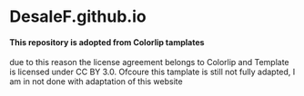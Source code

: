 # DesaleF.github.io
#### This repository is adopted from Colorlip tamplates
due to this reason the license agreement belongs to Colorlip and Template is licensed under CC BY 3.0.
Ofcoure this tamplate is still not fully adapted, I am in not done with adaptation of this  website
